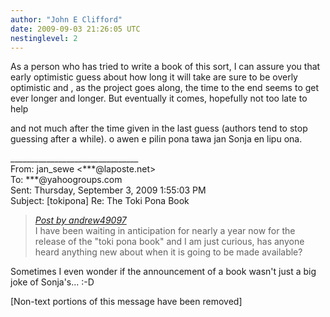 ```yaml
---
author: "John E Clifford"
date: 2009-09-03 21:26:05 UTC
nestinglevel: 2
---
```

As a person who has tried to write a book of this sort, I can assure you that early optimistic guess about how long it will take are sure to be overly optimistic and , as the project goes along, the time to the end seems to get ever longer and longer. But eventually it comes, hopefully not too late to help  
  
and not much after the time given in the last guess (authors tend to stop guessing after a while). o awen e pilin pona tawa jan Sonja en lipu ona.  
  
  
\_\_\_\_\_\_\_\_\_\_\_\_\_\_\_\_\_\_\_\_\_\_\_\_\_\_\_\_\_\_\_\_  
From: jan\_sewe <\*\*\*@laposte.net>  
To: \*\*\*@yahoogroups.com  
Sent: Thursday, September 3, 2009 1:55:03 PM  
Subject: \[tokipona\] Re: The Toki Pona Book  

> [_Post by andrew49097_](/BXNiFVfV/the-toki-pona-book#post1)  
> I have been waiting in anticipation for nearly a year now for the release of the "toki pona book" and I am just curious, has anyone heard anything new about when it is going to be made available?  
> 

Sometimes I even wonder if the announcement of a book wasn't just a big joke of Sonja's... :-D  
  
  
  
  
  
  
  
\[Non-text portions of this message have been removed\]